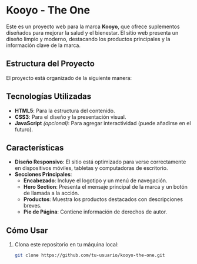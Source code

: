 # Kooyo - The One

Este es un proyecto web para la marca **Kooyo**, que ofrece suplementos diseñados para mejorar la salud y el bienestar. El sitio web presenta un diseño limpio y moderno, destacando los productos principales y la información clave de la marca.

## Estructura del Proyecto

El proyecto está organizado de la siguiente manera:
## Tecnologías Utilizadas

- **HTML5**: Para la estructura del contenido.
- **CSS3**: Para el diseño y la presentación visual.
- **JavaScript** *(opcional)*: Para agregar interactividad (puede añadirse en el futuro).

## Características

- **Diseño Responsivo**: El sitio está optimizado para verse correctamente en dispositivos móviles, tabletas y computadoras de escritorio.
- **Secciones Principales**:
  - **Encabezado**: Incluye el logotipo y un menú de navegación.
  - **Hero Section**: Presenta el mensaje principal de la marca y un botón de llamada a la acción.
  - **Productos**: Muestra los productos destacados con descripciones breves.
  - **Pie de Página**: Contiene información de derechos de autor.

## Cómo Usar

1. Clona este repositorio en tu máquina local:
   ```bash
   git clone https://github.com/tu-usuario/kooyo-the-one.git